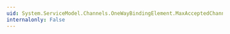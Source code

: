 ```yaml
---
uid: System.ServiceModel.Channels.OneWayBindingElement.MaxAcceptedChannels
internalonly: False
---
```

